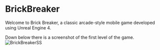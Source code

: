 # BrickBreaker
 Welcome to Brick Breaker, a classic arcade-style mobile game developed using Unreal Engine 4.

Down below there is a screenshot of the first level of the game.
![BrickBreakerSS](https://github.com/yusufbgdd557/BrickBreaker/assets/45573977/396eb73a-5983-4f5d-99de-f425ff159016)
